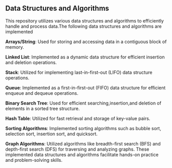## Data Structures and Algorithms
This repository utilizes various data structures and algorithms to efficiently handle and process data.The following data structures and algorithms are implemented

**Arrays/String**: Used for storing and accessing data in a contiguous block of memory.

**Linked List**: Implemented as a dynamic data structure for efficient insertion and deletion operations.

**Stack**: Utilized for implementing last-in-first-out (LIFO) data structure operations.

**Queue**: Implemented as a first-in-first-out (FIFO) data structure for efficient enqueue and dequeue operations.

**Binary Search Tree**: Used for efficient searching,insertion,and deletion of elements in a sorted tree structure.

**Hash Table**: Utilized for fast retrieval and storage of key-value pairs.

**Sorting Algorithms**: Implemented sorting algorithms such as bubble sort, selection sort, insertion sort, and quicksort.

**Graph Algorithms**: Utilized algorithms like breadth-first search (BFS) and depth-first search (DFS) for traversing and analyzing graphs.
These implemented data structures and algorithms facilitate hands-on practice and problem-solving skills.
